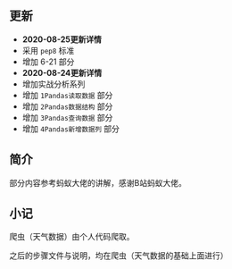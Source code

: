 



## 更新

[]()

- **2020-08-25更新详情**
- 采用 `pep8` 标准
- 增加 6-21 部分
- **2020-08-24更新详情**
- 增加实战分析系列
- 增加 `1Pandas读取数据` 部分
- 增加 `2Pandas数据结构` 部分
- 增加 `3Pandas查询数据` 部分
- 增加 `4Pandas新增数据列` 部分

## 简介

部分内容参考蚂蚁大佬的讲解，感谢B站蚂蚁大佬。

## 小记

爬虫（天气数据）由个人代码爬取。

之后的步骤文件与说明，均在爬虫（天气数据的基础上面进行）